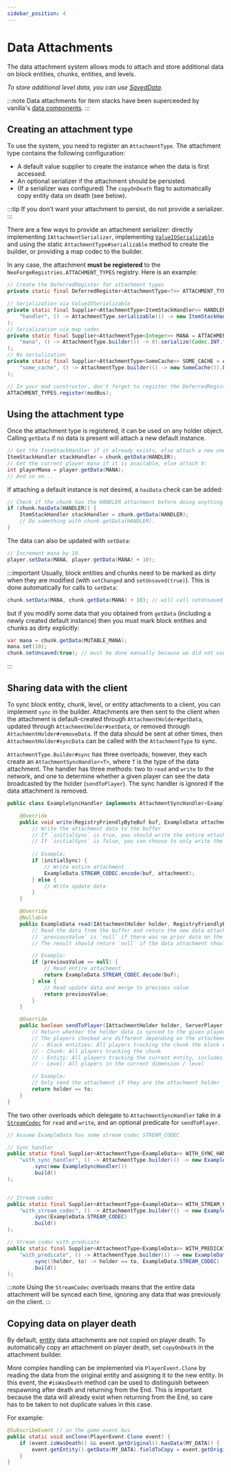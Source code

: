 ```yaml
---
sidebar_position: 4
---
```

# Data Attachments

The data attachment system allows mods to attach and store additional data on block entities, chunks, entities, and levels.

_To store additional level data, you can use [SavedData][saveddata]._

:::note
Data attachments for item stacks have been superceeded by vanilla's [data components][datacomponents].
:::

## Creating an attachment type

To use the system, you need to register an `AttachmentType`. The attachment type contains the following configuration:

- A default value supplier to create the instance when the data is first accessed.
- An optional serializer if the attachment should be persisted.
- (If a serializer was configured) The `copyOnDeath` flag to automatically copy entity data on death (see below).

:::tip
If you don't want your attachment to persist, do not provide a serializer.
:::

There are a few ways to provide an attachment serializer: directly implementing `IAttachmentSerializer`, implementing [`ValueIOSerializable`][valueio] and using the static `AttachmentType#serializable` method to create the builder, or providing a map codec to the builder.

In any case, the attachment **must be registered** to the `NeoForgeRegistries.ATTACHMENT_TYPES` registry. Here is an example:

```java
// Create the DeferredRegister for attachment types
private static final DeferredRegister<AttachmentType<?>> ATTACHMENT_TYPES = DeferredRegister.create(NeoForgeRegistries.ATTACHMENT_TYPES, MOD_ID);

// Serialization via ValueIOSerializable
private static final Supplier<AttachmentType<ItemStackHandler>> HANDLER = ATTACHMENT_TYPES.register(
    "handler", () -> AttachmentType.serializable(() -> new ItemStackHandler(1)).build()
);
// Serialization via map codec
private static final Supplier<AttachmentType<Integer>> MANA = ATTACHMENT_TYPES.register(
    "mana", () -> AttachmentType.builder(() -> 0).serialize(Codec.INT.fieldOf("mana")).build()
);
// No serialization
private static final Supplier<AttachmentType<SomeCache>> SOME_CACHE = ATTACHMENT_TYPES.register(
    "some_cache", () -> AttachmentType.builder(() -> new SomeCache()).build()
);

// In your mod constructor, don't forget to register the DeferredRegister to your mod bus:
ATTACHMENT_TYPES.register(modBus);
```

## Using the attachment type

Once the attachment type is registered, it can be used on any holder object. Calling `getData` if no data is present will attach a new default instance.

```java
// Get the ItemStackHandler if it already exists, else attach a new one:
ItemStackHandler stackHandler = chunk.getData(HANDLER);
// Get the current player mana if it is available, else attach 0:
int playerMana = player.getData(MANA);
// And so on...
```

If attaching a default instance is not desired, a `hasData` check can be added:

```java
// Check if the chunk has the HANDLER attachment before doing anything.
if (chunk.hasData(HANDLER)) {
    ItemStackHandler stackHandler = chunk.getData(HANDLER);
    // Do something with chunk.getData(HANDLER).
}
```

The data can also be updated with `setData`:

```java
// Increment mana by 10.
player.setData(MANA, player.getData(MANA) + 10);
```

:::important
Usually, block entities and chunks need to be marked as dirty when they are modified (with `setChanged` and `setUnsaved(true)`). This is done automatically for calls to `setData`:

```java
chunk.setData(MANA, chunk.getData(MANA) + 10); // will call setUnsaved automatically
```

but if you modify some data that you obtained from `getData` (including a newly created default instance) then you must mark block entities and chunks as dirty explicitly:

```java
var mana = chunk.getData(MUTABLE_MANA);
mana.set(10);
chunk.setUnsaved(true); // must be done manually because we did not use setData
```
:::

## Sharing data with the client

To sync block entity, chunk, level, or entity attachments to a client, you can implement `sync` in the builder. Attachments are then sent to the client when the attachment is default-created through `AttachmentHolder#getData`, updated through `AttachmentHolder#setData`, or removed through `AttachmentHolder#removeData`. If the data should be sent at other times, then `AttachmentHolder#syncData` can be called with the `AttachmentType` to sync.

`AttachmentType.Builder#sync` has three overloads; however, they each create an `AttachmentSyncHandler<T>`, where `T` is the type of the data attachment. The handler has three methods: two to `read` and `write` to the network, and one to determine whether a given player can see the data broadcasted by the holder (`sendToPlayer`). The sync handler is ignored if the data attachment is removed.

```java
public class ExampleSyncHandler implements AttachmentSyncHandler<ExampleData> {

    @Override
    public void write(RegistryFriendlyByteBuf buf, ExampleData attachment, boolean initialSync) {
        // Write the attachment data to the buffer
        // If `initialSync` is true, you should write the entire attachment as the client does not have any prior data
        // If `initialSync` is false, you can choose to only write the data you would like to update
        
        // Example:
        if (initialSync) {
            // Write entire attachment
            ExampleData.STREAM_CODEC.encode(buf, attachment);
        } else {
            // Write update data
        }
    }

    @Override
    @Nullable
    public ExampleData read(IAttachmentHolder holder, RegistryFriendlyByteBuf buf, @Nullable ExampleData previousValue) {
        // Read the data from the buffer and return the new data attachment
        // `previousValue` is `null` if there was no prior data on the client
        // The result should return `null` if the data attachment should be removed

        // Example:
        if (previousValue == null) {
            // Read entire attachment
            return ExampleData.STREAM_CODEC.decode(buf);
        } else {
            // Read update data and merge to previous value
            return previousValue;
        }
    }

    @Override
    public boolean sendToPlayer(IAttachmentHolder holder, ServerPlayer to) {
        // Return whether the holder data is synced to the given player client
        // The players checked are different depending on the attachment holder:
        // - Block entities: All players tracking the chunk the block entity is within
        // - Chunk: All players tracking the chunk
        // - Entity: All players tracking the current entity, includes the current player if they are the attachment holder
        // - Level: All players in the current dimension / level

        // Example:
        // Only send the attachment if they are the attachment holder
        return holder == to;
    }
}
```

The two other overloads which delegate to `AttachmentSyncHandler` take in a [`StreamCodec`][streamcodec] for `read` and `write`, and an optional predicate for `sendToPlayer`.

```java
// Assume ExampleData has some stream codec STREAM_CODEC

// Sync handler
public static final Supplier<AttachmentType<ExampleData>> WITH_SYNC_HANDLER = ATTACHMENT_TYPES.register(
    "with_sync_handler", () -> AttachmentType.builder(() -> new ExampleData())
        .sync(new ExampleSyncHandler())
        .build()
);


// Stream codec
public static final Supplier<AttachmentType<ExampleData>> WITH_STREAM_CODEC = ATTACHMENT_TYPES.register(
    "with_stream_codec", () -> AttachmentType.builder(() -> new ExampleData())
        .sync(ExampleData.STREAM_CODEC)
        .build()
);

// Stream codec with predicate
public static final Supplier<AttachmentType<ExampleData>> WITH_PREDICATE = ATTACHMENT_TYPES.register(
    "with_predicate", () -> AttachmentType.builder(() -> new ExampleData())
        .sync((holder, to) -> holder == to, ExampleData.STREAM_CODEC)
        .build()
);
```

:::note
Using the `StreamCodec` overloads means that the entire data attachment will be synced each time, ignoring any data that was previously on the client.
:::

## Copying data on player death

By default, [entity] data attachments are not copied on player death. To automatically copy an attachment on player death, set `copyOnDeath` in the attachment builder.

More complex handling can be implemented via `PlayerEvent.Clone` by reading the data from the original entity and assigning it to the new entity. In this event, the `#isWasDeath` method can be used to distinguish between respawning after death and returning from the End. This is important because the data will already exist when returning from the End, so care has to be taken to not duplicate values in this case.

For example:

```java
@SubscribeEvent // on the game event bus
public static void onClone(PlayerEvent.Clone event) {
    if (event.isWasDeath() && event.getOriginal().hasData(MY_DATA)) {
        event.getEntity().getData(MY_DATA).fieldToCopy = event.getOriginal().getData(MY_DATA).fieldToCopy;
    }
}
```

[datacomponents]: ../items/datacomponents.md
[entity]: ../entities/index.md
[saveddata]: saveddata.md
[streamcodec]: ../networking/streamcodecs.md
[valueio]: valueio.md#valueioserializable
